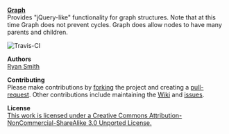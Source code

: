 **[Graph](https://www.github.com/ryansmith94/Graph)**   
Provides "jQuery-like" functionality for graph structures. Note that at this time Graph does not prevent cycles. Graph does allow nodes to have many parents and children.

![Travis-CI](https://api.travis-ci.org/ryansmith94/Graph.png?branch=master)     

**Authors**   
[Ryan Smith](https://www.github.com/ryansmith94)

**Contributing**   
Please make contributions by [forking](https://github.com/ryansmith94/Graph/fork "/fork") the project and creating a [pull-request](https://github.com/ryansmith94/Graph/pull/new/master "/pull-request"). Other contributions include maintaining the [Wiki](https://github.com/ryansmith94/Graph/wiki "/wiki") and [issues](https://github.com/ryansmith94/Graph/issues?state=open "/issues").

**License**   
[This work is licensed under a Creative Commons Attribution-NonCommercial-ShareAlike 3.0 Unported License.](http://creativecommons.org/licenses/by-nc-sa/3.0/)